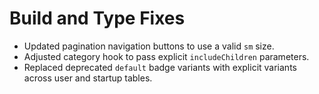 # Build and Type Fixes

- Updated pagination navigation buttons to use a valid `sm` size.
- Adjusted category hook to pass explicit `includeChildren` parameters.
- Replaced deprecated `default` badge variants with explicit variants across user and startup tables.
